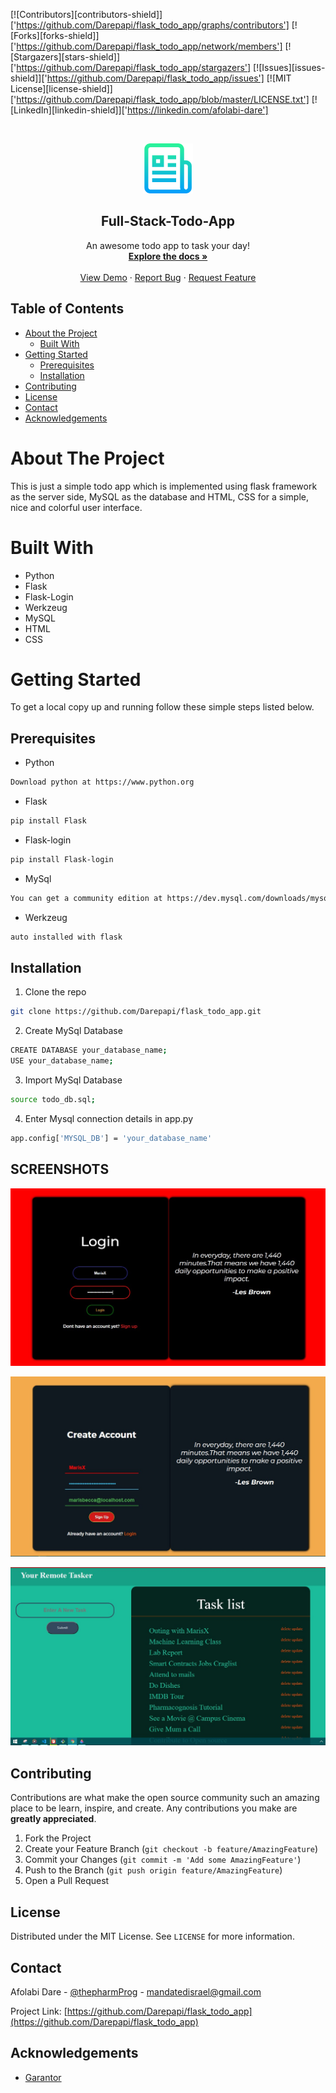 [![Contributors][contributors-shield]]['https://github.com/Darepapi/flask_todo_app/graphs/contributors']
[![Forks][forks-shield]]['https://github.com/Darepapi/flask_todo_app/network/members']
[![Stargazers][stars-shield]]['https://github.com/Darepapi/flask_todo_app/stargazers']
[![Issues][issues-shield]]['https://github.com/Darepapi/flask_todo_app/issues']
[![MIT License][license-shield]]['https://github.com/Darepapi/flask_todo_app/blob/master/LICENSE.txt']
[![LinkedIn][linkedin-shield]]['https://linkedin.com/afolabi-dare']



<!-- PROJECT LOGO -->
<br />
<p align="center">
  <a href="https://github.com/Darepapi/flask_todo_app">
    <img src="images/logo.png" alt="Logo" width="80" height="80">
  </a>

  <h2 align="center">Full-Stack-Todo-App</h2>

  <p align="center">
    An awesome todo app to task your day!
    <br />
    <a href="https://github.com/Darepapi/flask_todo_app"><strong>Explore the docs »</strong></a>
    <br />
    <br />
    <a href="https://github.com/Darepapi/flask_todo_app">View Demo</a>
    ·
    <a href="https://github.com/Darepapi/flask_todo_app/issues">Report Bug</a>
    ·
    <a href="https://github.com/Darepapi/flask_todo_app/issues">Request Feature</a>
  </p>
</p>



<!-- TABLE OF CONTENTS -->
## Table of Contents

* [About the Project](#about-the-project)
  * [Built With](#built-with)
* [Getting Started](#getting-started)
  * [Prerequisites](#prerequisites)
  * [Installation](#installation)
* [Contributing](#contributing)
* [License](#license)
* [Contact](#contact)
* [Acknowledgements](#acknowledgements)



<!-- ABOUT THE PROJECT -->
# About The Project

  This is just a simple todo app which is implemented using flask framework as the server side, MySQL as the database and HTML,
   CSS for a simple, nice and colorful user interface.


# Built With

* Python
* Flask
* Flask-Login
* Werkzeug
* MySQL
* HTML
* CSS



<!-- GETTING STARTED -->
# Getting Started

To get a local copy up and running follow these simple steps listed below.

## Prerequisites

* Python
```sh
Download python at https://www.python.org
```

* Flask
```sh
pip install Flask
```

* Flask-login
```sh
pip install Flask-login
```

* MySql
```sh
You can get a community edition at https://dev.mysql.com/downloads/mysql/
```

* Werkzeug
```sh
auto installed with flask
```

## Installation

1. Clone the repo
```sh
git clone https://github.com/Darepapi/flask_todo_app.git
```

2. Create MySql Database
```sh
CREATE DATABASE your_database_name;
USE your_database_name;
```

3. Import MySql Database
```sh
source todo_db.sql;
```

4. Enter Mysql connection details in app.py
```sh
app.config['MYSQL_DB'] = 'your_database_name'
```


<!-- USAGE EXAMPLES -->
## SCREENSHOTS

![](images/login.jpg)


![](images/signup.jpg)


![](images/tasklist.jpg)






<!-- CONTRIBUTING -->
## Contributing

Contributions are what make the open source community such an amazing place to be learn, inspire, and create. Any contributions you make are **greatly appreciated**.

1. Fork the Project
2. Create your Feature Branch (`git checkout -b feature/AmazingFeature`)
3. Commit your Changes (`git commit -m 'Add some AmazingFeature'`)
4. Push to the Branch (`git push origin feature/AmazingFeature`)
5. Open a Pull Request



<!-- LICENSE -->
## License

Distributed under the MIT License. See `LICENSE` for more information.



<!-- CONTACT -->
## Contact

Afolabi Dare - [@thepharmProg](https://twitter.com/thepharmProg) - mandatedisrael@gmail.com

Project Link: [https://github.com/Darepapi/flask_todo_app](https://github.com/Darepapi/flask_todo_app)



<!-- ACKNOWLEDGEMENTS -->
## Acknowledgements

* [Garantor](https://github.com/garantor)
